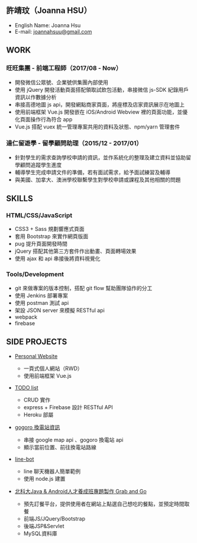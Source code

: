 ## 許靖玟（Joanna HSU）


- English Name: Joanna Hsu
- E-mail: joannahsuu@gmail.com



## WORK


### 旺旺集團 - 前端工程師（2017/08 - Now）

- 開發微信公眾號、企業號供集團內部使用
- 使用 jQuery 開發活動頁面搭配領取試飲包活動，串接微信 js-SDK 紀錄用戶資訊以作數據分析
- 串接高德地圖 js api，開發網點商家頁面，將座標及店家資訊展示在地圖上
- 使用前端框架 Vue.js 開發嵌在 iOS/Android Webview 裡的頁面功能，並優化頁面操作行為符合 app
- Vue.js 搭配 vuex 統一管理專案共用的資料及狀態、npm/yarn 管理套件

### 達仁留遊學 - 留學顧問助理（2015/12 - 2017/01）

- 針對學生的需求查詢學校申請的資訊，並作系統化的整理及建立資料並協助留學顧問追蹤學生進度
- 輔導學生完成申請文件的準備，若有面試需求，給予面試練習及輔導
- 與美國、加拿大、澳洲學校聯繫學生對學校申請或課程及其他相關的問題


## SKILLS


### HTML/CSS/JavaScript
- CSS3 + Sass 規劃響應式頁面
- 套用 Bootstrap 來實作網頁版面
- pug 提升頁面開發時間
- jQuery 搭配其他第三方套件作出動畫、頁面轉場效果
- 使用 ajax 和 api 串接後將資料視覺化

### Tools/Development
- git 來做專案的版本控制，搭配 git flow 幫助團隊協作的分工
- 使用 Jenkins 部署專案
- 使用 postman 測試 api
- 架設 JSON server 來模擬 RESTful api
- webpack
- firebase


## SIDE PROJECTS


- [Personal Website](https://joannahsuu.github.io/portfolio/dist/index.html#/)
  - 一頁式個人網站（RWD）
  - 使用前端框架 Vue.js
  
- [TODO list](https://evening-shelf-98459.herokuapp.com/)
  - CRUD 實作
  - express + Firebase 設計 RESTful API
  - Heroku 部屬
  
- [gogoro 換電站資訊](https://joannahsuu.github.io/stations-map/dist/index.html#/maps)
  - 串接 google map api 、gogoro 換電站 api
  - 顯示當前位置、前往換電站路線
  
- [line-bot](https://github.com/joannahsuu/line-bot-webhook)
  - line 聊天機器人簡單範例
  - 使用 node.js 建置
  
- [北科大Java & Android人才養成班專題製作 Grab and Go](https://github.com/Jessie75919/Grab-n-Go)
  - 預先訂餐平台，提供使用者在網站上點選自己想吃的餐點，並預定時間取餐
  - 前端JS/JQuery/Bootstrap
  - 後端JSP&Servlet
  - MySQL資料庫
  

